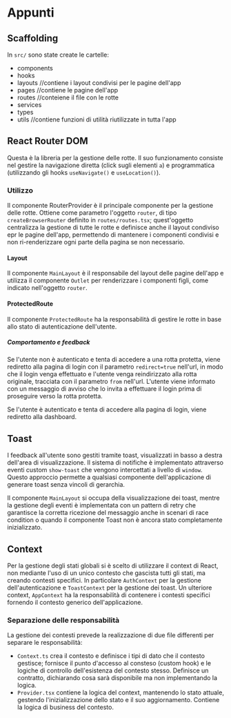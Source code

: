 # Appunti

## Scaffolding
In `src/` sono state create le cartelle:
- components
- hooks
- layouts //contiene i layout condivisi per le pagine dell'app
- pages   //contiene le pagine dell'app
- routes  //conteiene il file con le rotte
- services
- types
- utils   //contiene funzioni di utilità riutilizzate in tutta l'app

## React Router DOM
Questa è la libreria per la gestione delle rotte.
Il suo funzionamento consiste nel gestire la navigazione diretta (click sugli elementi `a`) e programmatica (utilizzando gli hooks `useNavigate()` e `useLocation()`). 

### Utilizzo
Il componente RouterProvider è il principale componente per la gestione delle rotte. Ottiene come parametro l'oggetto `router`, di tipo `createBrowserRouter` definito in `routes/routes.tsx`; quest'oggetto centralizza la gestione di tutte le rotte e definisce anche il layout condiviso epr le pagine dell'app, permettendo di mantenere i componenti condivisi e non ri-renderizzare ogni parte della pagina se non necessario.

#### Layout
Il componente `MainLayout` è il responsabile del layout delle pagine dell'app e utilizza il componente `Outlet` per renderizzare i componenti figli, come indicato nell'oggetto `router`.

#### ProtectedRoute
Il componente `ProtectedRoute` ha la responsabilità di gestire le rotte in base allo stato di autenticazione dell'utente.

##### Comportamento e feedback
Se l'utente non è autenticato e tenta di accedere a una rotta protetta, viene rediretto alla pagina di login con il parametro `redirect=true` nell'url, in modo che il login venga effettuato e l'utente venga reindirizzato alla rotta originale, tracciata con il parametro `from` nell'url.
L'utente viene informato con un messaggio di avviso che lo invita a effettuare il login prima di proseguire verso la rotta protetta.

Se l'utente è autenticato e tenta di accedere alla pagina di login, viene rediretto alla dashboard.

## Toast
I feedback all'utente sono gestiti tramite toast, visualizzati in basso a destra dell'area di visualizzazione. Il sistema di notifiche è implementato attraverso eventi custom `show-toast` che vengono intercettati a livello di `window`. Questo approccio permette a qualsiasi componente dell'applicazione di generare toast senza vincoli di gerarchia.

Il componente `MainLayout` si occupa della visualizzazione dei toast, mentre la gestione degli eventi è implementata con un pattern di retry che garantisce la corretta ricezione del messaggio anche in scenari di race condition o quando il componente Toast non è ancora stato completamente inizializzato.

## Context
Per la gestione degli stati globali si è scelto di utilizzare il context di React, non mediante l'uso di un unico contesto che gascista tutti gli stati, ma creando contesti specifici. In particolare `AuthContext` per la gestione dell'autenticazione e `ToastContext` per la gestione dei toast.
Un ulteriore context, `AppContext` ha la responsabilità di contenere i contesti specifici fornendo il contesto generico dell'applicazione.

### Separazione delle responsabilità
La gestione dei contesti prevede la realizzazione di due file differenti per separare le responsabilità:
- `Context.ts` crea il contesto e definisce i tipi di dato che il contesto gestisce; fornisce il punto d'accesso al consteso (custom hook) e le logiche di controllo dell'esistenza del contesto stesso. Definisce un contratto, dichiarando cosa sarà disponibile ma non implementando la logica.
- `Provider.tsx` contiene la logica del context, mantenendo lo stato attuale, gestendo l'inizializzazione dello stato e il suo aggiornamento. Contiene la logica di business del contesto.

